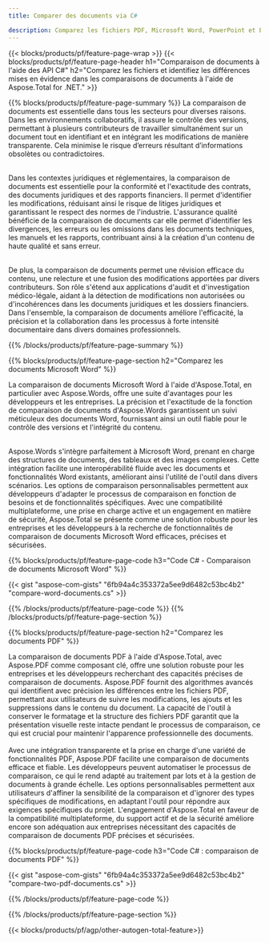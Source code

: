 ```yaml
---
title: Comparer des documents via C# 

description: Comparez les fichiers PDF, Microsoft Word, PowerPoint et Excel via votre application C#. Obtenez les résultats de comparaison mis en évidence.
---
```


{{< blocks/products/pf/feature-page-wrap >}}
{{< blocks/products/pf/feature-page-header h1="Comparaison de documents à l'aide des API C#" h2="Comparez les fichiers et identifiez les différences mises en évidence dans les comparaisons de documents à l'aide de Aspose.Total for .NET." >}}

{{% blocks/products/pf/feature-page-summary %}}
La comparaison de documents est essentielle dans tous les secteurs pour diverses raisons. Dans les environnements collaboratifs, il assure le contrôle des versions, permettant à plusieurs contributeurs de travailler simultanément sur un document tout en identifiant et en intégrant les modifications de manière transparente. Cela minimise le risque d’erreurs résultant d’informations obsolètes ou contradictoires.<br /><br />

Dans les contextes juridiques et réglementaires, la comparaison de documents est essentielle pour la conformité et l'exactitude des contrats, des documents juridiques et des rapports financiers. Il permet d'identifier les modifications, réduisant ainsi le risque de litiges juridiques et garantissant le respect des normes de l'industrie. L'assurance qualité bénéficie de la comparaison de documents car elle permet d'identifier les divergences, les erreurs ou les omissions dans les documents techniques, les manuels et les rapports, contribuant ainsi à la création d'un contenu de haute qualité et sans erreur.<br /><br />

De plus, la comparaison de documents permet une révision efficace du contenu, une relecture et une fusion des modifications apportées par divers contributeurs. Son rôle s'étend aux applications d'audit et d'investigation médico-légale, aidant à la détection de modifications non autorisées ou d'incohérences dans les documents juridiques et les dossiers financiers. Dans l'ensemble, la comparaison de documents améliore l'efficacité, la précision et la collaboration dans les processus à forte intensité documentaire dans divers domaines professionnels.

{{% /blocks/products/pf/feature-page-summary  %}}

{{% blocks/products/pf/feature-page-section  h2="Comparez les documents Microsoft Word" %}}

La comparaison de documents Microsoft Word à l'aide d'Aspose.Total, en particulier avec Aspose.Words, offre une suite d'avantages pour les développeurs et les entreprises. La précision et l'exactitude de la fonction de comparaison de documents d'Aspose.Words garantissent un suivi méticuleux des documents Word, fournissant ainsi un outil fiable pour le contrôle des versions et l'intégrité du contenu.<br /><br />

Aspose.Words s'intègre parfaitement à Microsoft Word, prenant en charge des structures de documents, des tableaux et des images complexes. Cette intégration facilite une interopérabilité fluide avec les documents et fonctionnalités Word existants, améliorant ainsi l'utilité de l'outil dans divers scénarios. Les options de comparaison personnalisables permettent aux développeurs d'adapter le processus de comparaison en fonction de besoins et de fonctionnalités spécifiques. Avec une compatibilité multiplateforme, une prise en charge active et un engagement en matière de sécurité, Aspose.Total se présente comme une solution robuste pour les entreprises et les développeurs à la recherche de fonctionnalités de comparaison de documents Microsoft Word efficaces, précises et sécurisées.

{{% blocks/products/pf/feature-page-code h3="Code C# - Comparaison de documents Microsoft Word" %}}

{{< gist "aspose-com-gists" "6fb94a4c353372a5ee9d6482c53bc4b2" "compare-word-documents.cs" >}}

{{% /blocks/products/pf/feature-page-code  %}}
{{% /blocks/products/pf/feature-page-section %}}

{{% blocks/products/pf/feature-page-section  h2="Comparez les documents PDF" %}}

La comparaison de documents PDF à l'aide d'Aspose.Total, avec Aspose.PDF comme composant clé, offre une solution robuste pour les entreprises et les développeurs recherchant des capacités précises de comparaison de documents. Aspose.PDF fournit des algorithmes avancés qui identifient avec précision les différences entre les fichiers PDF, permettant aux utilisateurs de suivre les modifications, les ajouts et les suppressions dans le contenu du document. La capacité de l'outil à conserver le formatage et la structure des fichiers PDF garantit que la présentation visuelle reste intacte pendant le processus de comparaison, ce qui est crucial pour maintenir l'apparence professionnelle des documents.<br /><br />
Avec une intégration transparente et la prise en charge d'une variété de fonctionnalités PDF, Aspose.PDF facilite une comparaison de documents efficace et fiable. Les développeurs peuvent automatiser le processus de comparaison, ce qui le rend adapté au traitement par lots et à la gestion de documents à grande échelle. Les options personnalisables permettent aux utilisateurs d'affiner la sensibilité de la comparaison et d'ignorer des types spécifiques de modifications, en adaptant l'outil pour répondre aux exigences spécifiques du projet. L'engagement d'Aspose.Total en faveur de la compatibilité multiplateforme, du support actif et de la sécurité améliore encore son adéquation aux entreprises nécessitant des capacités de comparaison de documents PDF précises et sécurisées.

{{% blocks/products/pf/feature-page-code h3="Code C# : comparaison de documents PDF" %}}

{{< gist "aspose-com-gists" "6fb94a4c353372a5ee9d6482c53bc4b2" "compare-two-pdf-documents.cs" >}}

{{% /blocks/products/pf/feature-page-code  %}}

{{% /blocks/products/pf/feature-page-section %}}

{{< blocks/products/pf/agp/other-autogen-total-feature>}}